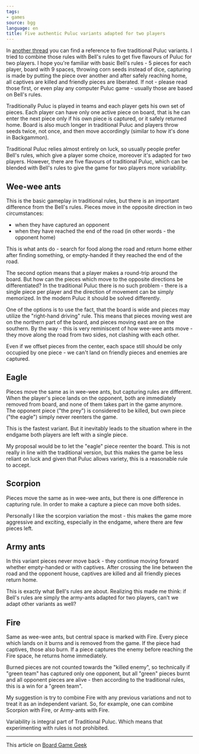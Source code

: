```yaml
---
tags:
- games
source: bgg
language: en
title: Five authentic Puluc variants adapted for two players
---
```


In [another thread](https://boardgamegeek.com/thread/1889911/the-five-traditional-variant-rules) you can find a reference to five traditional Puluc variants.
I tried to combine those rules with Bell's rules to get five flavours of Puluc for two players.
I hope you're familiar with basic Bell's rules - 5 pieces for each player, board with 9 spaces, throwing corn seeds instead of dice, capturing is made by putting the piece over another and after safely reaching home, all captives are killed and friendly pieces are liberated.
If not - please read those first, or even play any computer Puluc game - usually those are based on Bell's rules. 

Traditionally Puluc is played in teams and each player gets his own set of pieces.
Each player can have only one active piece on board, that is he can enter the next piece only if his own piece is captured, or it safely returned home.
Board is also much longer in traditional Puluc and players throw seeds twice, not once, and then move accordingly (similar to how it's done in Backgammon).

Traditional Puluc relies almost entirely on luck, so usually people prefer Bell's rules, which give a player some choice, moreover it's adapted for two players.
However, there are five flavours of traditional Puluc, which can be blended with Bell's rules to give the game for two players more variability.

## Wee-wee ants

This is the basic gameplay in traditional rules, but there is an important difference from the Bell's rules.
Pieces move in the opposite direction in two circumstances:

 - when they have captured an opponent
 - when they have reached the end of the road (in other words - the opponent home)

This is what ants do - search for food along the road and return home either after finding something, or empty-handed if they reached the end of the road.

The second option means that a player makes a round-trip around the board.
But how can the pieces which move to the opposite directions be differentiated?
In the traditional Puluc there is no such problem - there is a single piece per player and the direction of movement can be simply memorized.
In the modern Puluc it should be solved differently.

One of the options is to use the fact, that the board is wide and pieces may utilize the "right-hand driving" rule.
This means that pieces moving west are on the northern part of the board, and pieces moving east are on the southern.
By the way - this is very reminiscent of how wee-wee ants move - they move along the road from two sides, not clashing with each other.

Even if we offset pieces from the center, each space still should be only occupied by one piece - we can't land on friendly pieces and enemies are captured.

## Eagle

Pieces move the same as in wee-wee ants, but capturing rules are different.
When the player's piece lands on the opponent, both are immediately removed from board, and none of them takes part in the game anymore.
The opponent piece ("the prey") is considered to be killed, but own piece ("the eagle") simply never reenters the game.

This is the fastest variant.
But it inevitably leads to the situation where in the endgame both players are left with a single piece.

My proposal would be to let the "eagle" piece reenter the board.
This is not really in line with the traditional version, but this makes the game be less reliant on luck and given that Puluc allows variety, this is a reasonable rule to accept.

## Scorpion

Pieces move the same as in wee-wee ants, but there is one difference in capturing rule.
In order to make a capture a piece can move both sides.

Personally I like the scorpion variation the most - this makes the game more aggressive and exciting, especially in the endgame, where there are few pieces left.

## Army ants

In this variant pieces never move back - they continue moving forward whether empty-handed or with captives.
After crossing the line between the road and the opponent house, captives are killed and all friendly pieces return home. 

This is exactly what Bell's rules are about.
Realizing this made me think: if Bell's rules are simply the army-ants adapted for two players, can't we adapt other variants as well?

## Fire

Same as wee-wee ants, but central space is marked with Fire.
Every piece which lands on it burns and is removed from the game.
If the piece had captives, those also burn.
If a piece captures the enemy before reaching the Fire space, he returns home immediately.

Burned pieces are not counted towards the "killed enemy", so technically if "green team" has captured only one opponent, but all "green" pieces burnt and all opponent pieces are alive - then according to the traditional rules, this is a win for a "green team".

My suggestion is try to combine Fire with any previous variations and not to treat it as an independent variant.
So, for example, one can combine Scorpion with Fire, or Army-ants with Fire.

Variability is integral part of Traditional Puluc.
Which means that experimenting with rules is not prohibited.

---

This article on [Board Game Geek](https://boardgamegeek.com/thread/3399981/five-authentic-puluc-variants-adapted-for-two-play)